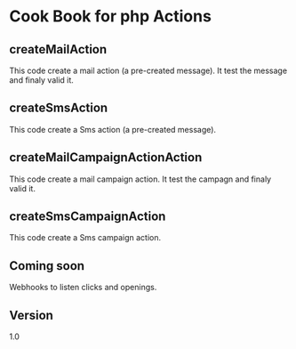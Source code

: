 Cook Book for php Actions
==

createMailAction
--

This code create a mail action (a pre-created message). It test the message and finaly valid it.

createSmsAction
--

This code create a Sms action (a pre-created message).

createMailCampaignActionAction
--

This code create a mail campaign action. It test the campagn and finaly valid it.

createSmsCampaignAction
--

This code create a Sms campaign action.

Coming soon
--

Webhooks to listen clicks and openings.


Version
--

1.0 
